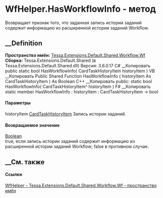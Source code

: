 # WfHelper.HasWorkflowInfo - метод
Возвращает признак того, что заданная запись истории заданий содержит
информацию из расширенной истории заданий Workflow.
## __Definition
 **Пространство имён:**
[Tessa.Extensions.Default.Shared.Workflow.Wf](N_Tessa_Extensions_Default_Shared_Workflow_Wf.htm)  
 **Сборка:** Tessa.Extensions.Default.Shared (в
Tessa.Extensions.Default.Shared.dll) Версия: 3.6.0.17
C# __Копировать
     public static bool HasWorkflowInfo(
    	CardTaskHistoryItem historyItem
    )
VB __Копировать
     Public Shared Function HasWorkflowInfo ( 
    	historyItem As CardTaskHistoryItem
    ) As Boolean
C++ __Копировать
     public:
    static bool HasWorkflowInfo(
    	CardTaskHistoryItem^ historyItem
    )
F# __Копировать
     static member HasWorkflowInfo : 
            historyItem : CardTaskHistoryItem -> bool 
#### Параметры
historyItem [CardTaskHistoryItem](T_Tessa_Cards_CardTaskHistoryItem.htm)
    Запись истории заданий.
#### Возвращаемое значение
[Boolean](https://learn.microsoft.com/dotnet/api/system.boolean)  
true, если запись истории заданий содержит информацию из расширенной истории
заданий Workflow; false в противном случае.
## __См. также
#### Ссылки
[WfHelper - ](T_Tessa_Extensions_Default_Shared_Workflow_Wf_WfHelper.htm)
[Tessa.Extensions.Default.Shared.Workflow.Wf - пространство
имён](N_Tessa_Extensions_Default_Shared_Workflow_Wf.htm)
